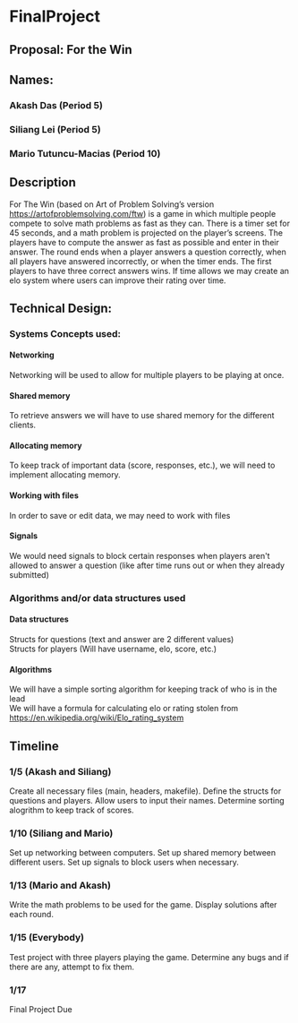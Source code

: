 # FinalProject

## Proposal: For the Win

## Names:
### Akash Das (Period 5)
### Siliang Lei (Period 5)
### Mario Tutuncu-Macias (Period 10)


## Description
For The Win (based on Art of Problem Solving’s version https://artofproblemsolving.com/ftw) is a game in which multiple people compete to solve math problems as fast as they can. There is a timer set for 45 seconds, and a math problem is projected on the player’s screens. The players have to compute the answer as fast as possible and enter in their answer. The round ends when a player answers a question correctly, when all players have answered incorrectly, or when the timer ends. The first players to have three correct answers wins. If time allows we may create an elo system where users can improve their rating over time.

## Technical Design:

### Systems Concepts used:
#### Networking
Networking will be used to allow for multiple players to be playing at once.
#### Shared memory
To retrieve answers we will have to use shared memory for the different clients.
#### Allocating memory
To keep track of important data (score, responses, etc.), we will need to implement allocating memory.
#### Working with files
In order to save or edit data, we may need to work with files
#### Signals
We would need signals to block certain responses when players aren't allowed to answer a question (like after time runs out or when they already submitted)

### Algorithms and/or data structures used
#### Data structures
Structs for questions (text and answer are 2 different values)  
Structs for players (Will have username, elo, score, etc.)
#### Algorithms
We will have a simple sorting algorithm for keeping track of who is in the lead  
We will have a formula for calculating elo or rating stolen from https://en.wikipedia.org/wiki/Elo_rating_system

## Timeline
### 1/5 (Akash and Siliang)
Create all necessary files (main, headers, makefile). Define the structs for questions
and players. Allow users to input their names. Determine sorting alogrithm to keep track of scores.
### 1/10 (Siliang and Mario)
Set up networking between computers. Set up shared memory between different users. Set up signals to block users when necessary.
### 1/13 (Mario and Akash)
Write the math problems to be used for the game. Display solutions after each round.
### 1/15 (Everybody)
Test project with three players playing the game. Determine any bugs and if there are any, attempt to fix them.
### 1/17
Final Project Due

